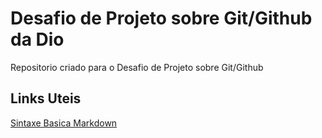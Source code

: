 # Desafio de Projeto sobre Git/Github da Dio

Repositorio criado para o Desafio de Projeto sobre Git/Github

## Links Uteis

[Sintaxe Basica Markdown](www.markdownguide.org/basic-syntax/)


